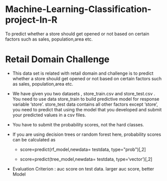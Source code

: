 # Machine-Learning-Classification-project-In-R
To predict whether a store should get opened or not based on certain factors such as sales, population,area etc.
# Retail Domain Challenge
* This data set is related with retail domain and challenge is to predict whether a store should get opened or not based on certain factors such as sales, population,area etc.

* We have given you two datasets , store_train.csv and store_test.csv . You need to use data store_train to build predictive model for response variable ‘store’. store_test data contains all other factors except ‘store’, you need to predict that using the model that you developed and submit your predicted values in a csv files.

* You have to submit the probability scores, not the hard classes.

* If you are using decision trees or random forest here, probability scores can be calculated as

    *  score=predict(rf_model,newdata= testdata, type="prob")[,2]

    *  score=predict(tree_model,newdata= testdata, type=‘vector’)[,2]



 * Evaluation Criterion : auc score on test data. larger auc score, better Model


